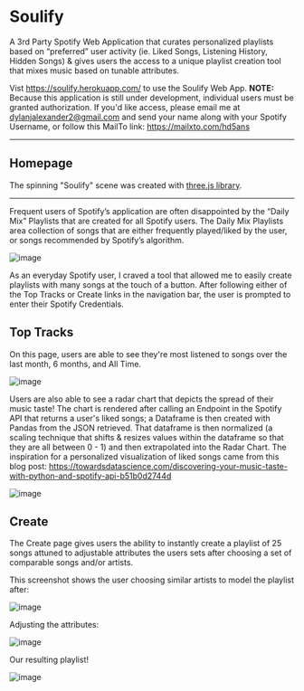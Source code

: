 # Soulify
A 3rd Party Spotify Web Application that curates personalized playlists based on “preferred” user activity (ie. Liked Songs, Listening History, Hidden Songs) & gives users the access to a unique playlist creation tool that mixes music based on tunable attributes.

Vist https://soulify.herokuapp.com/ to use the Soulify Web App. **NOTE:** Because this application is still under development, individual users must be granted authorization. If you'd like access, please email me at dylanjalexander2@gmail.com and send your name along with your Spotify Username, or follow this MailTo link: https://mailxto.com/hd5ans

---

## Homepage

The spinning "Soulify" scene was created with [three.js library](https://threejs.org/). 

---

Frequent users of Spotify’s application are often disappointed by the “Daily Mix” Playlists that are created for all Spotify users. The Daily Mix Playlists area collection of songs that are either frequently played/liked by the user, or songs recommended by Spotify’s algorithm.

![image](https://user-images.githubusercontent.com/64096671/148821172-e9997d77-72be-4551-a943-738b5bf64825.png)

As an everyday Spotify user, I craved a tool that allowed me to easily create playlists with many songs at the touch of a button. After following either of the Top Tracks or Create links in the navigation bar, the user is prompted to enter their Spotify Credentials.

## Top Tracks

On this page, users are able to see they're most listened to songs over the last month, 6 months, and All Time.

![image](https://user-images.githubusercontent.com/64096671/148823189-5467beb8-8f38-4867-8d67-46333833787c.png)

Users are also able to see a radar chart that depicts the spread of their music taste! The chart is rendered after calling an Endpoint in the Spotify API that returns a user's liked songs; a Dataframe is then created with Pandas from the JSON retrieved. That dataframe is then normalized (a scaling technique that shifts & resizes values within the dataframe so that they are all between 0 - 1) and then extrapolated into the Radar Chart. The inspiration for a personalized visualization of liked songs came from this blog post: https://towardsdatascience.com/discovering-your-music-taste-with-python-and-spotify-api-b51b0d2744d

![image](https://user-images.githubusercontent.com/64096671/148823512-710f6a56-02fe-49cd-bb72-0fe468005eae.png)

## Create

The Create page gives users the ability to instantly create a playlist of 25 songs attuned to adjustable attributes the users sets after choosing a set of comparable songs and/or artists.

This screenshot shows the user choosing similar artists to model the playlist after:

![image](https://user-images.githubusercontent.com/64096671/148835711-37b18888-6de6-4668-9e4a-cc83894f0e96.png)

Adjusting the attributes: 

![image](https://user-images.githubusercontent.com/64096671/148835881-2b399f81-1281-411f-a517-260cac6ae8fc.png)

Our resulting playlist!

![image](https://user-images.githubusercontent.com/64096671/148835992-fdb9a4dc-5ca4-4723-b885-ebf3c21ca613.png)



